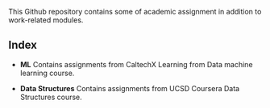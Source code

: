 This Github repository contains some of academic assignment in addition to work-related modules.
## Index

*  **ML** 
 Contains assignments from CaltechX Learning from Data machine learning course.
 
*  **Data Structures**
 Contains assignments from UCSD Coursera Data Structures course.  